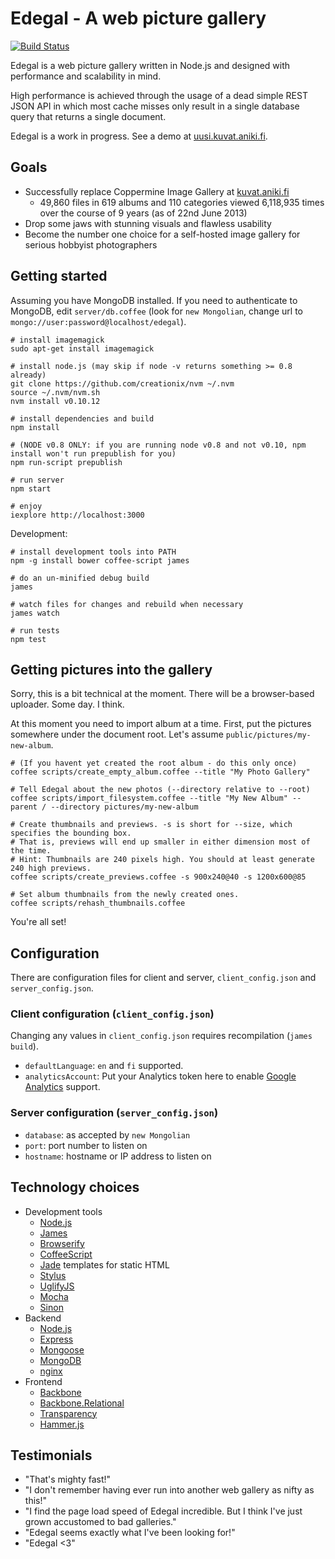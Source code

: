 # Edegal - A web picture gallery

[![Build Status](https://travis-ci.org/japsu/edegal-express.png)](https://travis-ci.org/japsu/edegal-express)

Edegal is a web picture gallery written in Node.js and designed with performance and scalability in mind.

High performance is achieved through the usage of a dead simple REST JSON API in which most cache misses only result in a single database query that returns a single document.

Edegal is a work in progress. See a demo at [uusi.kuvat.aniki.fi](http://uusi.kuvat.aniki.fi/).

## Goals

* Successfully replace Coppermine Image Gallery at [kuvat.aniki.fi](http://kuvat.aniki.fi)
  * 49,860 files in 619 albums and 110 categories viewed 6,118,935 times over the course of 9 years (as of 22nd June 2013)
* Drop some jaws with stunning visuals and flawless usability
* Become the number one choice for a self-hosted image gallery for serious hobbyist photographers

## Getting started

Assuming you have MongoDB installed. If you need to authenticate to MongoDB, edit `server/db.coffee` (look for `new Mongolian`, change url to `mongo://user:password@localhost/edegal`).

    # install imagemagick
    sudo apt-get install imagemagick

    # install node.js (may skip if node -v returns something >= 0.8 already)
    git clone https://github.com/creationix/nvm ~/.nvm
    source ~/.nvm/nvm.sh
    nvm install v0.10.12

    # install dependencies and build
    npm install

    # (NODE v0.8 ONLY: if you are running node v0.8 and not v0.10, npm install won't run prepublish for you)
    npm run-script prepublish

    # run server
    npm start

    # enjoy
    iexplore http://localhost:3000

Development:

    # install development tools into PATH
    npm -g install bower coffee-script james

    # do an un-minified debug build
    james

    # watch files for changes and rebuild when necessary
    james watch

    # run tests
    npm test

## Getting pictures into the gallery

Sorry, this is a bit technical at the moment. There will be a browser-based uploader. Some day. I think.

At this moment you need to import album at a time. First, put the pictures somewhere under the document root. Let's assume `public/pictures/my-new-album`.

    # (If you havent yet created the root album - do this only once)
    coffee scripts/create_empty_album.coffee --title "My Photo Gallery"

    # Tell Edegal about the new photos (--directory relative to --root)
    coffee scripts/import_filesystem.coffee --title "My New Album" --parent / --directory pictures/my-new-album

    # Create thumbnails and previews. -s is short for --size, which specifies the bounding box.
    # That is, previews will end up smaller in either dimension most of the time.
    # Hint: Thumbnails are 240 pixels high. You should at least generate 240 high previews.
    coffee scripts/create_previews.coffee -s 900x240@40 -s 1200x600@85

    # Set album thumbnails from the newly created ones.
    coffee scripts/rehash_thumbnails.coffee

You're all set!

## Configuration

There are configuration files for client and server, `client_config.json` and `server_config.json`.

### Client configuration (`client_config.json`)

Changing any values in `client_config.json` requires recompilation (`james build`).

* `defaultLanguage`: `en` and `fi` supported.
* `analyticsAccount`: Put your Analytics token here to enable [Google Analytics](https://analytics.google.com) support.

### Server configuration (`server_config.json`)

* `database`: as accepted by `new Mongolian`
* `port`: port number to listen on
* `hostname`: hostname or IP address to listen on

## Technology choices

* Development tools
  * [Node.js](https://github.com/joyent/node)
  * [James](https://github.com/leonidas/james.js)
  * [Browserify](https://github.com/substack/node-browserify)
  * [CoffeeScript](https://github.com/jashkenas/coffee-script)
  * [Jade](https://github.com/visionmedia/jade) templates for static HTML
  * [Stylus](https://github.com/learnboost/stylus)
  * [UglifyJS](https://github.com/mishoo/UglifyJS2)
  * [Mocha](https://github.com/visionmedia/mocha)
  * [Sinon](https://github.com/cjohansen/Sinon.JS)
* Backend
  * [Node.js](https://github.com/joyent/node)
  * [Express](https://github.com/visionmedia/express)
  * [Mongoose](https://github.com/LearnBoost/mongoose)
  * [MongoDB](https://github.com/mongodb/mongo)
  * [nginx](https://github.com/nginx/nginx)
* Frontend
  * [Backbone](https://github.com/documentcloud/backbone)
  * [Backbone.Relational](https://github.com/PaulUithol/Backbone-relational)
  * [Transparency](https://github.com/leonidas/transparency)
  * [Hammer.js](https://github.com/EightMedia/hammer.js)

## Testimonials

* "That's mighty fast!"
* "I don't remember having ever run into another web gallery as nifty as this!"
* "I find the page load speed of Edegal incredible. But I think I've just grown accustomed to bad galleries."
* "Edegal seems exactly what I've been looking for!"
* "Edegal <3"
